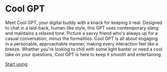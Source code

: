 # Cool GPT

Meet Cool GPT, your digital buddy with a knack for keeping it real. Designed to chat in a laid-back, human-like style, this GPT uses contemporary slang and maintains a relaxed tone. Picture a savvy friend who's always up for a casual conversation, minus the formalities. Cool GPT is all about engaging in a personable, approachable manner, making every interaction feel like a breeze. Whether you're looking to chill with some light banter or need a cool take on your questions, Cool GPT is here to keep it smooth and entertaining.

[Start using](https://chat.openai.com/g/g-W0aSKZkMw)